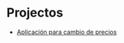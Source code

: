 # Projectos

- [Aplicación para cambio de precios](https://collectednotes.com/jorgeikeda/aplicacion-de-precios-ml)
